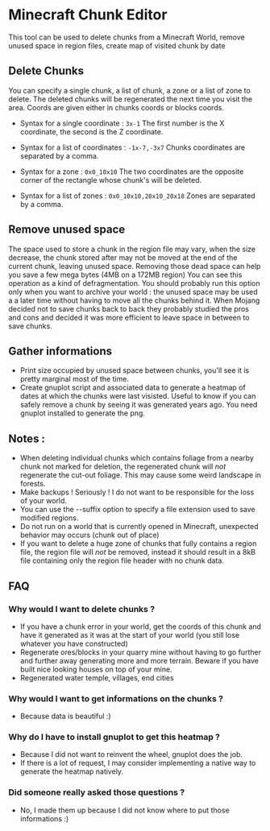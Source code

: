 # Minecraft Chunk Editor

This tool can be used to delete chunks from a Minecraft World, remove unused space in region files, create map of visited chunk by date

## Delete Chunks
You can specify a single chunk, a list of chunk, a zone or a list of zone to delete. The deleted chunks will be regenerated the next time you visit the area.
Coords are given either in chunks coords or blocks coords.

- Syntax for a single coordinate : `3x-1`
The first number is the X coordinate, the second is the Z coordinate.

- Syntax for a list of coordinates : `-1x-7,-3x7`
Chunks coordinates are separated by a comma.

- Syntax for a zone : `0x0_10x10`
The two coordinates are the opposite corner of the rectangle whose chunk's will be deleted.

- Syntax for a list of zones : `0x0_10x10,20x10_20x18`
Zones are separated by a comma.

## Remove unused space
The space used to store a chunk in the region file may vary, when the size decrease, the chunk stored after may not be moved at the end of the current chunk, leaving unused space. Removing those dead space can help you save a few mega bytes (4MB on a 172MB region)
You can see this operation as a kind of defragmentation.
You should probably run this option only when you want to archive your world : the unused space may be used a a later time without having to move all the chunks behind it. When Mojang decided not to save chunks back to back they probably studied the pros and cons and decided it was more efficient to leave space in between to save chunks.

## Gather informations
- Print size occupied by unused space between chunks, you'll see it is pretty marginal most of the time.
- Create gnuplot script and associated data to generate a heatmap of dates at which the chunks were last visisted. Useful to know if you can safely remove a chunk by seeing it was generated years ago. You need gnuplot installed to generate the png.

## Notes : 
- When deleting individual chunks which contains foliage from a nearby chunk not marked for deletion, the regenerated chunk will *not* regenerate the cut-out foliage. This may cause some weird landscape in forests.
- Make backups ! Seriously ! I do not want to be responsible for the loss of your world.
- You can use the --suffix option to specify a file extension used to save modified regions.
- Do not run on a world that is currently opened in Minecraft, unexpected behavior may occurs (chunk out of place)
- If you want to delete a huge zone of chunks that fully contains a region file, the region file will *not* be removed, instead it should result in a 8kB file containing only the region file header with no chunk data.

## FAQ
### Why would I want to delete chunks ?
- If you have a chunk error in your world, get the coords of this chunk and have it generated as it was at the start of your world (you still lose whatever you have constructed)
- Regenerate ores/blocks in your quarry mine without having to go further and further away generating more and more terrain. Beware if you have built nice looking houses on top of your mine.
- Regenerated water temple, villages, end cities

### Why would I want to get informations on the chunks ?
- Because data is beautiful :)

### Why do I have to install gnuplot to get this heatmap ?
- Because I did not want to reinvent the wheel, gnuplot does the job.
- If there is a lot of request, I may consider implementing a native way to generate the heatmap natively.

### Did someone really asked those questions ?
- No, I made them up because I did not know where to put those informations :)
